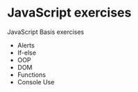 # JavaScript exercises

JavaScript Basis exercises 
- Alerts
- If-else
- OOP
- DOM
- Functions
- Console Use
